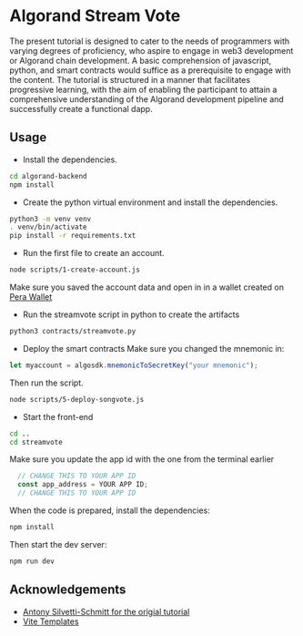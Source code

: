 
# Algorand Stream Vote 

The present tutorial is designed to cater to the needs of programmers with varying degrees of proficiency, who aspire to engage in web3 development or Algorand chain development. A basic comprehension of javascript, python, and smart contracts would suffice as a prerequisite to engage with the content. The tutorial is structured in a manner that facilitates progressive learning, with the aim of enabling the participant to attain a comprehensive understanding of the Algorand development pipeline and successfully create a functional dapp.



## Usage

- Install the dependencies.
```bash
cd algorand-backend
npm install
```

- Create the python virtual environment and install the dependencies.
```bash
python3 -m venv venv
. venv/bin/activate
pip install -r requirements.txt
```

- Run the first file to create an account.
```bash
node scripts/1-create-account.js
```
Make sure you saved the account data and open in in a wallet created on [Pera Wallet](https://web.perawallet.app/)

- Run the streamvote script in python to create the artifacts

```bash
python3 contracts/streamvote.py
```

- Deploy the smart contracts
Make sure you changed the mnemonic in:
```javascript
let myaccount = algosdk.mnemonicToSecretKey("your mnemonic");
```
Then run the script.
```bash
node scripts/5-deploy-songvote.js
```

- Start the front-end
```bash
cd ..
cd streamvote
```

Make sure you update the app id with the one from the terminal earlier
```javascript
  // CHANGE THIS TO YOUR APP ID
  const app_address = YOUR APP ID;
  // CHANGE THIS TO YOUR APP ID
``` 
When the code is prepared, install the dependencies:
```bash
npm install
```

Then start the dev server:
```bash
npm run dev
```






## Acknowledgements

 - [Antony Silvetti-Schmitt for the origial tutorial](https://github.com/Antony-SS?tab=repositories)
 - [Vite Templates](https://vitejs.dev/)
